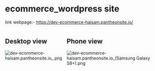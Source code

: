 # ecommerce_wordpress site
link webpage:- https://dev-ecommerce-haisam.pantheonsite.io/
<div style="display:flex;">
  <div>
    <h2>Desktop view</h2>
    <img alt="dev-ecommerce-haisam.pantheonsite.io_.png" src="https://github.com/haisam10/ecommerce_wordpress/blob/main/dev-ecommerce-haisam.pantheonsite.io_.png"> 
  </div>
  <div>
    <h2>Phone view </h2>
    <img alt="dev-ecommerce-haisam.pantheonsite.io_(Samsung Galaxy S8+).png" src="https://github.com/haisam10/ecommerce_wordpress/blob/main/dev-ecommerce-haisam.pantheonsite.io_(Samsung%20Galaxy%20S8+).png">
  </div>
</div>

